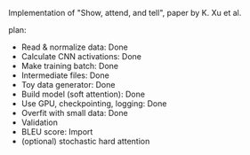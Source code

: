 Implementation of "Show, attend, and tell", paper by K. Xu et al.

plan:
- Read & normalize data: Done
- Calculate CNN activations: Done
- Make training batch: Done
- Intermediate files: Done
- Toy data generator: Done
- Build model (soft attention): Done
- Use GPU, checkpointing, logging: Done
- Overfit with small data: Done
- Validation
- BLEU score: Import
- (optional) stochastic hard attention
